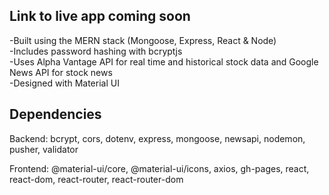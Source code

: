 ## Link to live app coming soon

-Built using the MERN stack (Mongoose, Express, React & Node)<br>
-Includes password hashing with bcryptjs<br>
-Uses Alpha Vantage API for real time and historical stock data and Google News API for stock news<br>
-Designed with Material UI<br>

## Dependencies
Backend: bcrypt, cors, dotenv, express, mongoose, newsapi, nodemon, pusher, validator

Frontend: @material-ui/core, @material-ui/icons, axios, gh-pages, react, react-dom, react-router, react-router-dom